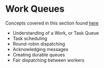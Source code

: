 # Work Queues

Concepts covered in this section found [here](https://www.rabbitmq.com/tutorials/tutorial-two-python.html)

- Understanding of a Work, or Task Queue
- Task scheduling
- Round-robin dispatching
- Acknowledging messages
- Creating durable queues
- Fair dispatching between workers
